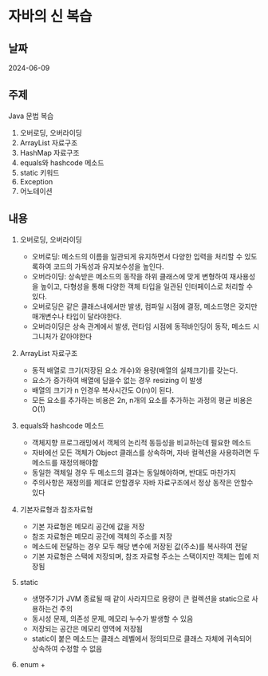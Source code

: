 # 자바의 신 복습
  
## 날짜 
2024-06-09
  
## 주제
Java 문법 복습
1. 오버로딩, 오버라이딩
2. ArrayList 자료구조
3. HashMap 자료구조
4. equals와 hashcode 메소드
5. static 키워드
6. Exception
7. 어노테이션
  
## 내용
1. 오버로딩, 오버라이딩
   + 오버로딩: 메소드의 이름을 일관되게 유지하면서 다양한 입력을 처리할 수 있도록하여 코드의 가독성과 유지보수성을 높인다.
   + 오버라이딩: 상속받은 메소드의 동작을 하위 클래스에 맞게 변형하여 재사용성을 높이고, 다형성을 통해 다양한 객체 타입을 일관된 인터페이스로 처리할 수 있다.
   + 오버로딩은 같은 클래스내에서만 발생, 컴파일 시점에 결정, 메소드명은 갖지만 매개변수나 타입이 달라야한다.
   + 오버라이딩은 상속 관계에서 발생, 런타임 시점에 동적바인딩이 동작, 메소드 시그니처가 같아야한다

2. ArrayList 자료구조
   + 동적 배열로 크기(저장된 요소 개수)와 용량(배열의 실제크기)를 갖는다.
   + 요소가 증가하여 배열에 담을수 없는 경우 resizing 이 발생
   + 배열의 크기가 n 인경우 복사시간도 O(n)이 된다.
   + 모든 요소를 추가하는 비용은 2n, n개의 요소를 추가하는 과정의 평균 비용은 O(1)
  
3. equals와 hashcode 메소드
   + 객체지향 프로그래밍에서 객체의 논리적 동등성을 비교하는데 필요한 메소드
   + 자바에선 모든 객체가 Object 클래스를 상속하며, 자바 컬렉션을 사용하려면 두 메소드를 재정의해야함
   + 동일한 객체일 경우 두 메소드의 결과는 동일해야하며, 반대도 마찬가지
   + 주의사항은 재정의를 제대로 안할경우 자바 자료구조에서 정상 동작은 안할수 있다
  
4. 기본자료형과 참조자료형
   + 기본 자료형은 메모리 공간에 값을 저장
   + 참조 자료형은 메모리 공간에 객체의 주소를 저장
   + 메소드에 전달하는 경우 모두 해당 변수에 저장된 값(주소)를 복사하여 전달 
   + 기본 자료형은 스택에 저장되며, 참조 자료형 주소는 스택이지만 객체는 힙에 저장됨  
    
5. static
   + 생명주기가 JVM 종료될 때 같이 사라지므로 용량이 큰 컬렉션을 static으로 사용하는건 주의
   + 동시성 문제, 의존성 문제, 메모리 누수가 발생할 수 있음
   + 저장되는 공간은 메모리 영역에 저장됨
   + static이 붙은 메소드는 클래스 레벨에서 정의되므로 클래스 자체에 귀속되어 상속하여 수정할 수 없음
  
6. enum
   + 